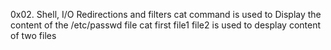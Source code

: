 0x02. Shell, I/O Redirections and filters
cat command is used to Display the content of the /etc/passwd file
cat first file1 file2 is used to desplay content of two files
